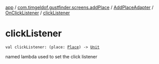 [app](../../../index.md) / [com.timgeldof.gustfinder.screens.addPlace](../../index.md) / [AddPlaceAdapter](../index.md) / [OnClickListener](index.md) / [clickListener](./click-listener.md)

# clickListener

`val clickListener: (place: `[`Place`](../../../com.timgeldof.gustfinder.database/-place/index.md)`) -> `[`Unit`](https://kotlinlang.org/api/latest/jvm/stdlib/kotlin/-unit/index.html)

named lambda used to set the click listener

